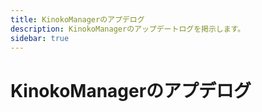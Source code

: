 ```yaml
---
title: KinokoManagerのアプデログ
description: KinokoManagerのアップデートログを掲示します。
sidebar: true
---
```

# KinokoManagerのアプデログ